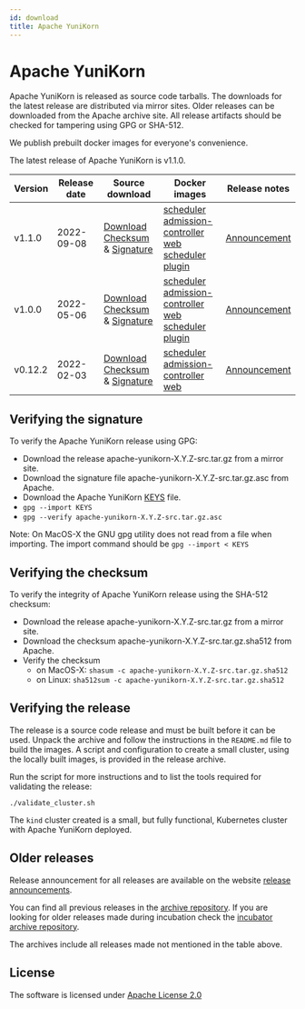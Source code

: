 ```yaml
---
id: download
title: Apache YuniKorn
---
```


<!--
Licensed to the Apache Software Foundation (ASF) under one
or more contributor license agreements.  See the NOTICE file
distributed with this work for additional information
regarding copyright ownership.  The ASF licenses this file
to you under the Apache License, Version 2.0 (the
"License"); you may not use this file except in compliance
with the License.  You may obtain a copy of the License at

  http://www.apache.org/licenses/LICENSE-2.0

Unless required by applicable law or agreed to in writing,
software distributed under the License is distributed on an
"AS IS" BASIS, WITHOUT WARRANTIES OR CONDITIONS OF ANY
KIND, either express or implied.  See the License for the
specific language governing permissions and limitations
under the License.
-->

# Apache YuniKorn

Apache YuniKorn is released as source code tarballs.
The downloads for the latest release are distributed via mirror sites.
Older releases can be downloaded from the Apache archive site.
All release artifacts should be checked for tampering using GPG or SHA-512.

We publish prebuilt docker images for everyone's convenience.

The latest release of Apache YuniKorn is v1.1.0.

| Version | Release date | Source download                                                                                                                                                                                                                                                                                                                                                              | Docker images                                                                                                                                                                                                                                                                                                                                                                                                                                                                                                                                                                                                                                                          | Release notes                            |
|---------|--------------|------------------------------------------------------------------------------------------------------------------------------------------------------------------------------------------------------------------------------------------------------------------------------------------------------------------------------------------------------------------------------|------------------------------------------------------------------------------------------------------------------------------------------------------------------------------------------------------------------------------------------------------------------------------------------------------------------------------------------------------------------------------------------------------------------------------------------------------------------------------------------------------------------------------------------------------------------------------------------------------------------------------------------------------------------------|------------------------------------------|
| v1.1.0  | 2022-09-08   | [Download](https://www.apache.org/dyn/closer.lua/yunikorn/1.1.0/apache-yunikorn-1.1.0-src.tar.gz) <br />[Checksum](https://downloads.apache.org/yunikorn/1.1.0/apache-yunikorn-1.1.0-src.tar.gz.sha512) & [Signature](https://downloads.apache.org/yunikorn/1.1.0/apache-yunikorn-1.1.0-src.tar.gz.asc)                                                                      | [scheduler](https://hub.docker.com/layers/apache/yunikorn/scheduler-1.1.0/images/sha256-5a45cede355b4c1d0016ba81b317e12a7608ac5de4779892f8c7fa53adf5d739) <br />[admission-controller](https://hub.docker.com/layers/apache/yunikorn/admission-1.1.0/images/sha256-4389c126f252671e55bdac16e1bcfe7f83ef4ea7c3e83d333c81508920da825c) <br />[web](https://hub.docker.com/layers/apache/yunikorn/web-1.1.0/images/sha256-3f3075161283d8a78f4849f8163104d7db3e7bd3a467163729fb401421ac670f) <br />[scheduler plugin](https://hub.docker.com/layers/apache/yunikorn/scheduler-plugin-1.0.0/images/sha256-f7b2a186b3088e269842c415e1fe1c2afa8835e24a98fa85097e6be5c234712b) | [Announcement](/release-announce/1.1.0)  |
| v1.0.0  | 2022-05-06   | [Download](https://archive.apache.org/dist/yunikorn/1.0.0/apache-yunikorn-1.0.0-src.tar.gz) <br />[Checksum](https://archive.apache.org/dist/yunikorn/1.0.0/apache-yunikorn-1.0.0-src.tar.gz.sha512) & [Signature](https://archive.apache.org/dist/yunikorn/1.0.0/apache-yunikorn-1.0.0-src.tar.gz.sha512)                                                                      | [scheduler](https://hub.docker.com/layers/apache/yunikorn/scheduler-1.0.0/images/sha256-a38ef737337798a6597c56637efc5eeae1701898eb94c4c43e638cbdb9ad782c) <br />[admission-controller](https://hub.docker.com/layers/apache/yunikorn/admission-1.0.0/images/sha256-2673539c26c42a1607fbf7eba9f11d7e9737eb21e90c20eafdbcc4367d07d7a6) <br />[web](https://hub.docker.com/layers/apache/yunikorn/web-1.0.0/images/sha256-10cb381da02db65c05e9ef2a712ddd28d36d67ee8cb127dd95f14603707db5d9) <br />[scheduler plugin](https://hub.docker.com/layers/apache/yunikorn/scheduler-plugin-1.0.0/images/sha256-f7b2a186b3088e269842c415e1fe1c2afa8835e24a98fa85097e6be5c234712b) | [Announcement](/release-announce/1.0.0)  |
| v0.12.2 | 2022-02-03   | [Download](https://archive.apache.org/dist/incubator/yunikorn/0.12.2/apache-yunikorn-0.12.2-incubating-src.tar.gz) <br />[Checksum](https://archive.apache.org/dist/incubator/yunikorn/0.12.2/apache-yunikorn-0.12.2-incubating-src.tar.gz.sha512) & [Signature](https://archive.apache.org/dist/incubator/yunikorn/0.12.2/apache-yunikorn-0.12.2-incubating-src.tar.gz.asc) | [scheduler](https://hub.docker.com/layers/apache/yunikorn/scheduler-0.12.2/images/sha256-aa2de246fc48a6a9859f0cc1b9fb66c4a0928a5af5925494b68ca755c69e830b) <br />[admission-controller](https://hub.docker.com/layers/apache/yunikorn/admission-0.12.2/images/sha256-0270b1912b5da05db635d1952608f04166e892385e879a16940d963bd1c79bd4) <br />[web](https://hub.docker.com/layers/apache/yunikorn/web-0.12.2/images/sha256-7c886a967d04c3a8df14a3ededf15e14af7db8cd7bea85ca4b935a5c9a0f0243)                                                                                                                                                                            | [Announcement](/release-announce/0.12.2) |

## Verifying the signature

To verify the Apache YuniKorn release using GPG:

- Download the release apache-yunikorn-X.Y.Z-src.tar.gz from a mirror site.
- Download the signature file apache-yunikorn-X.Y.Z-src.tar.gz.asc from Apache.
- Download the Apache YuniKorn [KEYS](https://downloads.apache.org/yunikorn/KEYS) file.
- `gpg --import KEYS`
- `gpg --verify apache-yunikorn-X.Y.Z-src.tar.gz.asc`

Note: On MacOS-X the GNU gpg utility does not read from a file when importing.
The import command should be `gpg --import < KEYS`   

## Verifying the checksum

To verify the integrity of Apache YuniKorn release using the SHA-512 checksum:

- Download the release apache-yunikorn-X.Y.Z-src.tar.gz from a mirror site.
- Download the checksum apache-yunikorn-X.Y.Z-src.tar.gz.sha512 from Apache.
- Verify the checksum
  - on MacOS-X: `shasum -c apache-yunikorn-X.Y.Z-src.tar.gz.sha512`
  - on Linux: `sha512sum -c apache-yunikorn-X.Y.Z-src.tar.gz.sha512`

## Verifying the release

The release is a source code release and must be built before it can be used.
Unpack the archive and follow the instructions in the `README.md` file to build the images.
A script and configuration to create a small cluster, using the locally built images, is provided in the release archive.

Run the script for more instructions and to list the tools required for validating the release:  
```shell
./validate_cluster.sh
```
The `kind` cluster created is a small, but fully functional, Kubernetes cluster with Apache YuniKorn deployed. 

## Older releases

Release announcement for all releases are available on the website [release announcements](/release-announce/).

You can find all previous releases in the [archive repository](https://archive.apache.org/dist/yunikorn/).
If you are looking for older releases made during incubation check the [incubator archive repository](https://archive.apache.org/dist/incubator/yunikorn/).

The archives include all releases made not mentioned in the table above.

## License

The software is licensed under [Apache License 2.0](https://www.apache.org/licenses/LICENSE-2.0)
